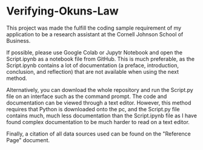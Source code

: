 # Verifying-Okuns-Law

This project was made the fulfill the coding sample requirement of my application to be a research assistant at the Cornell Johnson School of Business.

If possible, please use Google Colab or Jupytr Notebook and open the Script.ipynb as a notebook file from GitHub. This is much preferable, as the Script.ipynb contains a lot of documentation (a preface, introduction, conclusion, and reflection) that are not available when using the next method.

Alternatively, you can download the whole repository and run the Script.py file on an interface such as the command prompt. The code and documentation can be viewed through a text editor. However, this method requires that Python is downloaded onto the pc, and the Script.py file contains much, much less documentation than the Script.ipynb file as I have found complex documentation to be much harder to read on a text editor.

Finally, a citation of all data sources used can be found on the "Reference Page" document.
